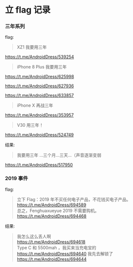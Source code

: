 # 立 flag 记录



### 三年系列

flag:
> XZ1 我要用三年

https://t.me/AndroidDress/539254

> iPhone 8 Plus 我要用三年

https://t.me/AndroidDress/625998

https://t.me/AndroidDress/627936

https://t.me/AndroidDress/633857

> iPhone X 再战三年

https://t.me/AndroidDress/353957

> V30 用三年！

https://t.me/AndroidDress/524749

结果:
> 我要用三年 …三个月…三天…（声音逐渐变弱

https://t.me/AndroidDress/517950

### 2019 事件

 flag:
 > 立下 Flag：2019 年不买任何电子产品，不花钱买电子产品。   
 https://t.me/AndroidDress/694589  
 > 总之，Fenghuaxueyue 2019 不需要购机。  
 https://t.me/AndroidDress/694468  

 结果:
 > 我怎么这么丢人啊  
 https://t.me/AndroidDress/694618  
 > Type C 和 5500mah ，我买来当充电宝的  
 https://t.me/AndroidDress/694640
 > 我先去解锁了  
 https://t.me/AndroidDress/694644










